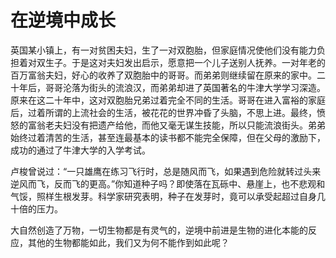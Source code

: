 # 在逆境中成长

英国某小镇上，有一对贫困夫妇，生了一对双胞胎，但家庭情况使他们没有能力负担着对双生子。于是这对夫妇发出启示，愿意把一个儿子送别人抚养。一对年老的百万富翁夫妇，好心的收养了双胞胎中的哥哥。而弟弟则继续留在原来的家中。二十年后，哥哥沦落为街头的流浪汉，而弟弟却进了英国著名的牛津大学学习深造。原来在这二十年中，这对双胞胎兄弟过着完全不同的生活。哥哥在进入富裕的家庭后，过着所谓的上流社会的生活，被花花的世界冲昏了头脑，不思上进。最终，愤怒的富翁老夫妇没有把遗产给他，而他又毫无谋生技能，所以只能流浪街头。弟弟始终过着清苦的生活，甚至连最基本的读书都不能完全保障，但在父母的激励下，成功的通过了牛津大学的入学考试。 

卢梭曾说过：“一只雄鹰在练习飞行时，总是随风而飞，如果遇到危险就转过头来逆风而飞，反而飞的更高。”你知道种子吗？即使落在瓦砾中、悬崖上，也不悲观和气馁，照样生根发芽。科学家研究表明，种子在发芽时，竟可以承受起超过自身几十倍的压力。 

大自然创造了万物，一切生物都是有灵气的，逆境中前进是生物的进化本能的反应，其他的生物都能如此，我们又为何不能作到如此呢？
 
